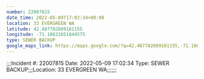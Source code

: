 ```yaml
---
number: 22007815
date_time: 2022-05-09T17:02:34+00:00
location: 33 EVERGREEN WA
latitude: 42.407782889161155
longitude: -71.18622651844575
type: SEWER BACKUP
google_maps_link: https://maps.google.com/?q=42.407782889161155,-71.18622651844575
---
```


;;;Incident #: 22007815  Date: 2022-05-09 17:02:34   Type: SEWER BACKUP;;;Location: 33 EVERGREEN WA;;;;;;
